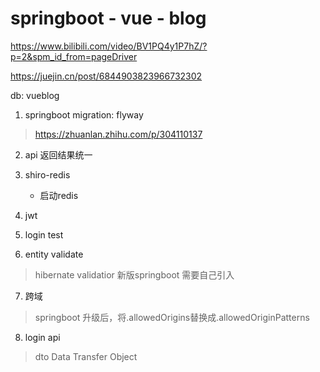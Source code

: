 # springboot - vue - blog



https://www.bilibili.com/video/BV1PQ4y1P7hZ/?p=2&spm_id_from=pageDriver


https://juejin.cn/post/6844903823966732302


db: vueblog

1. springboot migration: flyway
> https://zhuanlan.zhihu.com/p/304110137
2. api 返回结果统一

3. shiro-redis
    - 启动redis
4. jwt

5. login test 

6. entity validate
> hibernate validatior  新版springboot 需要自己引入

7. 跨域
> springboot 升级后，将.allowedOrigins替换成.allowedOriginPatterns
8. login api
> dto Data Transfer Object
